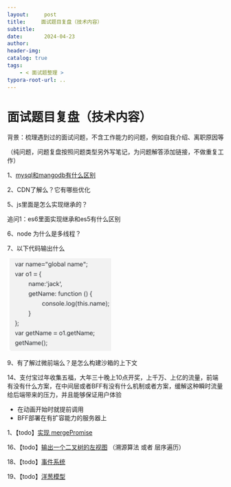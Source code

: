 ```yaml
---
layout:     post
title:     面试题目复盘（技术内容）
subtitle:  
date:       2024-04-23
author:     
header-img: 
catalog: true
tags:
    - < 面试题整理 >
typora-root-url: ..
---
```




# 面试题目复盘（技术内容）

背景：梳理遇到过的面试问题，不含工作能力的问题，例如自我介绍、离职原因等

（纯问题，问题复盘按照问题类型另外写笔记，为问题解答添加链接，不做重复工作）

1、[mysql和mangodb有什么区别](https://codingwithalice.github.io/2023/07/11/clickhouse-mysql-mongodb%E5%BC%82%E5%90%8C/)

2、CDN了解么？它有哪些优化

5、js里面是怎么实现继承的？

追问1：es6里面实现继承和es5有什么区别

6、node 为什么是多线程？

7、以下代码输出什么

<img src="/../img/assets_2023/:var:folders:wx:9b8lvw1n7_q3l6b2xqgx1n5r0000gn:T:com.yinxiang.Mac:WebKitDnD.1FYig4:Image 20231105 170740.png" alt="Image 20231105 170740" style="zoom:47%;" />

9、有了解过微前端么？是怎么构建沙箱的上下文

14、支付宝过年收集五福，大年三十晚上10点开奖，上千万、上亿的流量，前端有没有什么方案，在中间层或者BFF有没有什么机制或者方案，缓解这种瞬时流量给后端带来的压力，并且能够保证用户体验

- 在动画开始时就提前调用
- BFF部署在有扩容能力的服务器上

1、【todo】[实现 mergePromise](https://github.com/CodingWithAlice/init-my/blob/master/src/assets/%E6%89%8B%E6%92%95/mergePromise.html)

16、【todo】[输出一个二叉树的左视图](https://github.com/CodingWithAlice/init-my/blob/master/src/assets/%E7%AE%97%E6%B3%95/%E8%BE%93%E5%87%BA%E4%BA%8C%E5%8F%89%E6%A0%91%E5%B7%A6%E8%A7%86%E5%9B%BE.html) （溯源算法 或者 层序遍历）

18、【todo】[事件系统](https://github.com/CodingWithAlice/init-my/blob/master/src/assets/%E4%BA%8B%E4%BB%B6%E7%B3%BB%E7%BB%9F.html)

19、【todo】[洋葱模型](https://github.com/CodingWithAlice/init-my/blob/master/src/assets/%E6%89%8B%E6%92%95/%E6%B4%8B%E8%91%B1%E6%A8%A1%E5%9E%8B.html)
